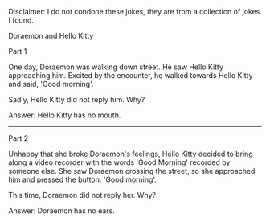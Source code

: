 Disclaimer: I do not condone these jokes, they are from a collection of jokes I found.

Doraemon and Hello Kitty

Part 1

One day, Doraemon was walking down street. He saw Hello Kitty approaching him. Excited by the encounter, he walked towards Hello Kitty and said, 'Good morning'.

Sadly, Hello Kitty did not reply him. Why?





Answer: Hello Kitty has no mouth.

------------------------------------

Part 2

Unhappy that she broke Doraemon's feelings, Hello Kitty decided to bring along a video recorder with the words 'Good Morning' recorded by someone else. She saw Doraemon crossing the street, so she approached him and pressed the button: 'Good morning'.

This time, Doraemon did not reply her. Why?





Answer: Doraemon has no ears.

